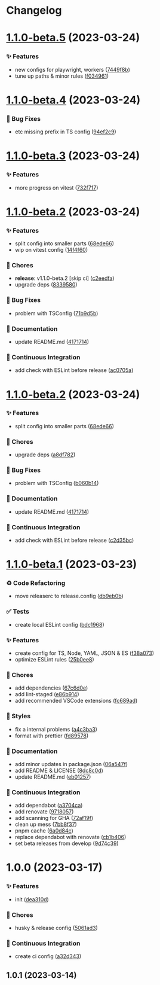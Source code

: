 # Changelog

# [1.1.0-beta.5](https://github.com/ArchiTower/eslint-config-architower/compare/v1.1.0-beta.4...v1.1.0-beta.5) (2023-03-24)


### ✨ Features

* new configs for playwright, workers ([7449f8b](https://github.com/ArchiTower/eslint-config-architower/commit/7449f8b))
* tune up paths & minor rules ([f034961](https://github.com/ArchiTower/eslint-config-architower/commit/f034961))

# [1.1.0-beta.4](https://github.com/ArchiTower/eslint-config-architower/compare/v1.1.0-beta.3...v1.1.0-beta.4) (2023-03-24)


### 🐛 Bug Fixes

* etc missing prefix in TS config ([94ef2c9](https://github.com/ArchiTower/eslint-config-architower/commit/94ef2c9))

# [1.1.0-beta.3](https://github.com/ArchiTower/eslint-config-architower/compare/v1.1.0-beta.2...v1.1.0-beta.3) (2023-03-24)


### ✨ Features

* more progress on vitest ([732f717](https://github.com/ArchiTower/eslint-config-architower/commit/732f717))

# [1.1.0-beta.2](https://github.com/ArchiTower/eslint-config-architower/compare/v1.1.0-beta.1...v1.1.0-beta.2) (2023-03-24)


### ✨ Features

* split config into smaller parts ([68ede66](https://github.com/ArchiTower/eslint-config-architower/commit/68ede66))
* wip on vitest config ([14f4f60](https://github.com/ArchiTower/eslint-config-architower/commit/14f4f60))


### 🎫 Chores

* **release**: v1.1.0-beta.2 [skip ci] ([c2eedfa](https://github.com/ArchiTower/eslint-config-architower/commit/c2eedfa))
* upgrade deps ([8339580](https://github.com/ArchiTower/eslint-config-architower/commit/8339580))


### 🐛 Bug Fixes

* problem with TSConfig ([71b9d5b](https://github.com/ArchiTower/eslint-config-architower/commit/71b9d5b))


### 📝 Documentation

* update README.md ([4171714](https://github.com/ArchiTower/eslint-config-architower/commit/4171714))


### 🔧 Continuous Integration

* add check with ESLint before release ([ac0705a](https://github.com/ArchiTower/eslint-config-architower/commit/ac0705a))

# [1.1.0-beta.2](https://github.com/ArchiTower/eslint-config-architower/compare/v1.1.0-beta.1...v1.1.0-beta.2) (2023-03-24)


### ✨ Features

* split config into smaller parts ([68ede66](https://github.com/ArchiTower/eslint-config-architower/commit/68ede66))


### 🎫 Chores

* upgrade deps ([a8df782](https://github.com/ArchiTower/eslint-config-architower/commit/a8df782))


### 🐛 Bug Fixes

* problem with TSConfig ([b060b14](https://github.com/ArchiTower/eslint-config-architower/commit/b060b14))


### 📝 Documentation

* update README.md ([4171714](https://github.com/ArchiTower/eslint-config-architower/commit/4171714))


### 🔧 Continuous Integration

* add check with ESLint before release ([c2d35bc](https://github.com/ArchiTower/eslint-config-architower/commit/c2d35bc))

# [1.1.0-beta.1](https://github.com/ArchiTower/eslint-config-architower/compare/v1.0.0...v1.1.0-beta.1) (2023-03-23)


### ♻ Code Refactoring

* move releaserc to release.config ([db9eb0b](https://github.com/ArchiTower/eslint-config-architower/commit/db9eb0b))


### ✅ Tests

* create local ESLint config ([bdc1968](https://github.com/ArchiTower/eslint-config-architower/commit/bdc1968))


### ✨ Features

* create config for TS, Node, YAML, JSON & ES ([f38a073](https://github.com/ArchiTower/eslint-config-architower/commit/f38a073))
* optimize ESLint rules ([25b0ee8](https://github.com/ArchiTower/eslint-config-architower/commit/25b0ee8))


### 🎫 Chores

* add dependencies ([67c6d0e](https://github.com/ArchiTower/eslint-config-architower/commit/67c6d0e))
* add lint-staged ([e86b914](https://github.com/ArchiTower/eslint-config-architower/commit/e86b914))
* add recommended VSCode extensions ([fc689ad](https://github.com/ArchiTower/eslint-config-architower/commit/fc689ad))


### 💄 Styles

* fix a internal problems ([a4c3ba3](https://github.com/ArchiTower/eslint-config-architower/commit/a4c3ba3))
* format with prettier ([fd89578](https://github.com/ArchiTower/eslint-config-architower/commit/fd89578))


### 📝 Documentation

* add minor updates in package.json ([06a547f](https://github.com/ArchiTower/eslint-config-architower/commit/06a547f))
* add README & LICENSE ([8dc8c0d](https://github.com/ArchiTower/eslint-config-architower/commit/8dc8c0d))
* update README.md ([eb01257](https://github.com/ArchiTower/eslint-config-architower/commit/eb01257))


### 🔧 Continuous Integration

* add dependabot ([a3704ca](https://github.com/ArchiTower/eslint-config-architower/commit/a3704ca))
* add renovate ([9718057](https://github.com/ArchiTower/eslint-config-architower/commit/9718057))
* add scanning for GHA ([72af19f](https://github.com/ArchiTower/eslint-config-architower/commit/72af19f))
* clean up mess ([7bb8f37](https://github.com/ArchiTower/eslint-config-architower/commit/7bb8f37))
* pnpm cache ([6a0d84c](https://github.com/ArchiTower/eslint-config-architower/commit/6a0d84c))
* replace dependabot with renovate ([cb1b406](https://github.com/ArchiTower/eslint-config-architower/commit/cb1b406))
* set beta releases from develop ([9d74c39](https://github.com/ArchiTower/eslint-config-architower/commit/9d74c39))

# 1.0.0 (2023-03-17)

### ✨ Features

- init
  ([dea310d](https://github.com/ArchiTower/eslint-config-architower/commit/dea310d))

### 🎫 Chores

- husky & release config
  ([5061ad3](https://github.com/ArchiTower/eslint-config-architower/commit/5061ad3))

### 🔧 Continuous Integration

- create ci config
  ([a32d343](https://github.com/ArchiTower/eslint-config-architower/commit/a32d343))

## 1.0.1 (2023-03-14)
